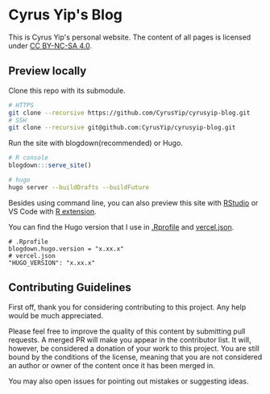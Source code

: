 # Cyrus Yip's Blog

This is Cyrus Yip's personal website. The content of all pages is licensed under [CC BY-NC-SA 4.0](https://creativecommons.org/licenses/by-nc-sa/4.0/).

## Preview locally

Clone this repo with its submodule.

```bash
# HTTPS
git clone --recursive https://github.com/CyrusYip/cyrusyip-blog.git
# SSH
git clone --recursive git@github.com:CyrusYip/cyrusyip-blog.git
```

Run the site with blogdown(recommended) or Hugo.

```r
# R console
blogdown:::serve_site()
```

```bash
# hugo
hugo server --buildDrafts --buildFuture
```

Besides using command line, you can also preview this site with [RStudio](https://www.rstudio.com/products/rstudio/) or VS Code with [R extension](https://marketplace.visualstudio.com/items?itemName=REditorSupport.r).

You can find the Hugo version that I use in [.Rprofile](.Rprofile) and [vercel.json](vercel.json).

```
# .Rprofile
blogdown.hugo.version = "x.xx.x"
# vercel.json
"HUGO_VERSION": "x.xx.x"
```

## Contributing Guidelines

First off, thank you for considering contributing to this project. Any help would be much appreciated.

Please feel free to improve the quality of this content by submitting pull requests. A merged PR will make you appear in the contributor list. It will, however, be considered a donation of your work to this project. You are still bound by the conditions of the license, meaning that you are not considered an author or owner of the content once it has been merged in.

You may also open issues for pointing out mistakes or suggesting ideas.
